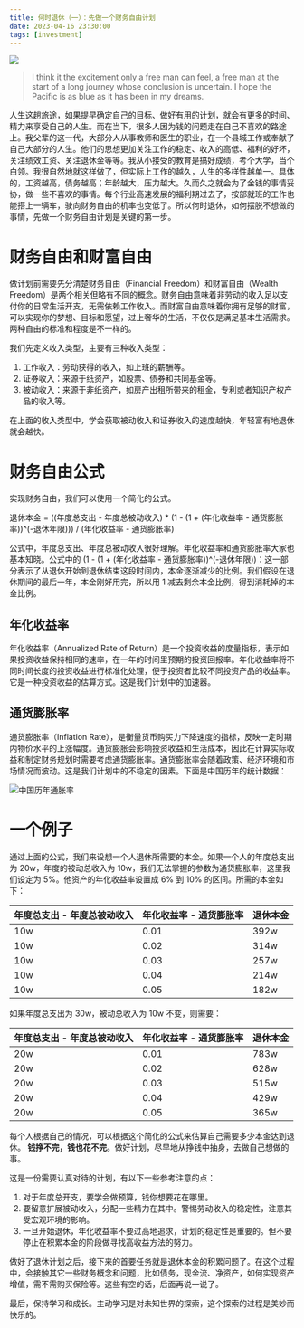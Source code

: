 ```yaml
---
title: 何时退休（一）：先做一个财务自由计划
date: 2023-04-16 23:30:00
tags: [investment]
---
```


![](https://orechou.oss-cn-shenzhen.aliyuncs.com/images/The_Shawshank_Redemption_01.jpeg)

> I think it the excitement only a free man can feel, a free man at the start of a long journey whose conclusion is uncertain. I hope the Pacific is as blue as it has been in my dreams.

人生这趟旅途，如果提早确定自己的目标、做好有用的计划，就会有更多的时间、精力来享受自己的人生。而在当下，很多人因为钱的问题走在自己不喜欢的路途上。我父辈的这一代，大部分人从事教师和医生的职业，在一个县城工作或奉献了自己大部分的人生。他们的思想更加关注工作的稳定、收入的高低、福利的好坏，关注绩效工资、关注退休金等等。我从小接受的教育是搞好成绩，考个大学，当个白领。我很自然地就这样做了，但实际上工作的越久，人生的多样性越单一。具体的，工资越高，债务越高；年龄越大，压力越大。久而久之就会为了金钱的事情妥协，做一些不喜欢的事情。每个行业高速发展的福利期过去了，按部就班的工作也能搭上一辆车，驶向财务自由的机率也变低了。所以何时退休，如何摆脱不想做的事情，先做一个财务自由计划是关键的第一步。

# 财务自由和财富自由
做计划前需要先分清楚财务自由（Financial Freedom）和财富自由（Wealth Freedom）是两个相关但略有不同的概念。财务自由意味着非劳动的收入足以支付你的日常生活开支，无需依赖工作收入。而财富自由意味着你拥有足够的财富，可以实现你的梦想、目标和愿望，过上奢华的生活，不仅仅是满足基本生活需求。两种自由的标准和程度是不一样的。

我们先定义收入类型，主要有三种收入类型：
1. 工作收入：劳动获得的收入，如上班的薪酬等。
2. 证券收入：来源于纸资产，如股票、债券和共同基金等。
3. 被动收入：来源于非纸资产，如房产出租所带来的租金，专利或者知识产权产品的收入等。

在上面的收入类型中，学会获取被动收入和证券收入的速度越快，年轻富有地退休就会越快。

# 财务自由公式

实现财务自由，我们可以使用一个简化的公式。

退休本金 = ((年度总支出 - 年度总被动收入) * (1 - (1 + (年化收益率 - 通货膨胀率))^(-退休年限))) /  (年化收益率 - 通货膨胀率)

公式中，年度总支出、年度总被动收入很好理解。年化收益率和通货膨胀率大家也基本知晓。公式中的 (1 - (1 + (年化收益率 - 通货膨胀率))^(-退休年限))：这一部分表示了从退休开始到退休结束这段时间内，本金逐渐减少的比例。我们假设在退休期间的最后一年，本金刚好用完，所以用 1 减去剩余本金比例，得到消耗掉的本金比例。

## 年化收益率
年化收益率（Annualized Rate of Return）是一个投资收益的度量指标，表示如果投资收益保持相同的速率，在一年的时间里预期的投资回报率。年化收益率将不同时间长度的投资收益进行标准化处理，便于投资者比较不同投资产品的收益率。它是一种投资收益的估算方式。这是我们计划中的加速器。

## 通货膨胀率
通货膨胀率（Inflation Rate），是衡量货币购买力下降速度的指标，反映一定时期内物价水平的上涨幅度。通货膨胀会影响投资收益和生活成本，因此在计算实际收益和制定财务规划时需要考虑通货膨胀率。通货膨胀率会随着政策、经济环境和市场情况而波动。这是我们计划中的不稳定的因素。下面是中国历年的统计数据：

![中国历年通胀率](https://orechou.oss-cn-shenzhen.aliyuncs.com/images/china_inflation_rate.png)

# 一个例子
通过上面的公式，我们来设想一个人退休所需要的本金。如果一个人的年度总支出为 20w，年度的被动总收入为 10w，我们无法掌握的参数为通货膨胀率，这里我们设定为 5%。他资产的年化收益率设置成 6% 到 10% 的区间。所需的本金如下：

| 年度总支出 - 年度总被动收入 | 年化收益率 - 通货膨胀率 | 退休本金 |
| ----------------------- | ----------------------- | -------- |
| 10w                      | 0.01                    | 392w      |
| 10w                      | 0.02                    | 314w      |
| 10w                      | 0.03                    | 257w      |
| 10w                      | 0.04                    | 214w      |
| 10w                      | 0.05                    | 182w      |

如果年度总支出为 30w，被动总收入为 10w 不变，则需要：

| 年度总支出 - 年度总被动收入 | 年化收益率 - 通货膨胀率 | 退休本金 |
|---------------|---------------|------|
| 20w            | 0.01          | 783w  |
| 20w            | 0.02          | 628w  |
| 20w            | 0.03          | 515w  |
| 20w            | 0.04          | 429w  |
| 20w            | 0.05          | 365w  |

每个人根据自己的情况，可以根据这个简化的公式来估算自己需要多少本金达到退休。
**钱挣不完，钱也花不完**。做好计划，尽早地从挣钱中抽身，去做自己想做的事。

这是一份需要认真对待的计划，有以下一些参考注意的点：
1. 对于年度总开支，要学会做预算，钱你想要花在哪里。
2. 要留意扩展被动收入，分配一些精力在其中。警惕劳动收入的稳定性，注意其受宏观环境的影响。
2. 一旦开始退休，年化收益率不要过高地追求，计划的稳定性是重要的。但不要停止在积累本金的阶段做寻找高收益方法的努力。

做好了退休计划之后，接下来的首要任务就是退休本金的积累问题了。在这个过程中，会接触其它一些财务概念和问题，比如债务，现金流、净资产，如何实现资产增值，需不需购买保险等。这些有空的话，后面再说一说了。

最后，保持学习和成长。主动学习是对未知世界的探索，这个探索的过程是美妙而快乐的。